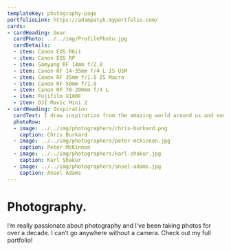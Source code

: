 ```yaml
---
templateKey: photography-page
portfolioLink: https://adampatyk.myportfolio.com/
cards:
- cardHeading: Gear
  cardPhoto: ../../img/ProfilePhoto.jpg 
  cardDetails:
  - item: Canon EOS R6ii
  - item: Canon EOS RP
  - item: Samyang RF 14mm f/2.8
  - item: Canon RF 14-35mm f/4 L IS USM
  - item: Canon RF 35mm f/1.8 IS Macro
  - item: Canon RF 50mm f/1.8
  - item: Canon RF 70-200mm f/4 L
  - item: Fujifilm X100F
  - item: DJI Mavic Mini 2
- cardHeading: Inspiration
  cardText: I draw inspiration from the amazing world around us and some other incredible photographers.
  photoRow:
  - image: ../../img/photographers/chris-burkard.png
    caption: Chris Burkard
  - image: ../../img/photographers/peter-mckinnon.jpg
    caption: Peter McKinnon
  - image: ../../img/photographers/karl-shakur.jpg
    caption: Karl Shakur
  - image: ../../img/photographers/ansel-adams.jpg
    caption: Ansel Adams
---
```

# Photography.

I’m really passionate about photography and I’ve been taking photos for over a decade. I can’t go anywhere without a camera. Check out my full portfolio!